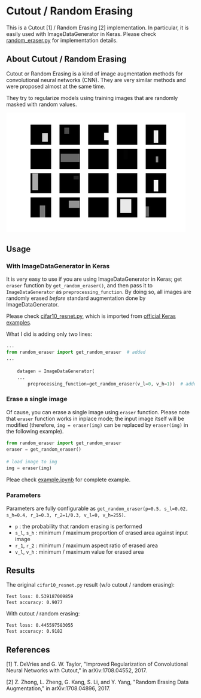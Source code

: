 # Cutout / Random Erasing
This is a Cutout [1] / Random Erasing [2] implementation.
In particular, it is easily used with ImageDataGenerator in Keras.
Please check [random_eraser.py](random_eraser.py) for implementation details.

## About Cutout / Random Erasing
Cutout or Random Erasing is a kind of image augmentation methods
for convolutional neural networks (CNN).
They are very similar methods and were proposed almost at the same time.

They try to regularize models using training images
that are randomly masked with random values.

<img src="example.png" width="480px">

## Usage
### With ImageDataGenerator in Keras
It is very easy to use if you are using ImageDataGenerator in Keras;
get `eraser` function by `get_random_eraser()`,
and then pass it to `ImageDataGenerator` as `preprocessing_function`.
By doing so, all images are randomly erased *before* standard augmentation
done by ImageDataGenerator.

Please check [cifar10_resnet.py](cifar10_resnet.py),
which is imported from [official Keras examples](https://github.com/fchollet/keras/tree/master/examples).

What I did is adding only two lines:

```python
...
from random_eraser import get_random_eraser  # added
...

    datagen = ImageDataGenerator(
    ...
        preprocessing_function=get_random_eraser(v_l=0, v_h=1))  # added
```

### Erase a single image
Of cause, you can erase a single image using `eraser` function.
Please note that `eraser` function works in inplace mode;
the input image itself will be modified (therefore, `img = eraser(img)` can be replaced by `eraser(img)` in the following example).

```python
from random_eraser import get_random_eraser
eraser = get_random_eraser()

# load image to img
img = eraser(img)
```

Pleae check [example.ipynb](example.ipynb) for complete example.

### Parameters
Parameters are fully configurable as `get_random_eraser(p=0.5, s_l=0.02, s_h=0.4, r_1=0.3, r_2=1/0.3, v_l=0, v_h=255)`.

- `p` : the probability that random erasing is performed
- `s_l`, `s_h` : minimum / maximum proportion of erased area against input image
- `r_1`, `r_2` : minimum / maximum aspect ratio of erased area
- `v_l`, `v_h` : minimum / maximum value for erased area



## Results
The original `cifar10_resnet.py` result (w/o cutout / random erasing):

```
Test loss: 0.539187009859
Test accuracy: 0.9077
```

With cutout / random erasing:

```
Test loss: 0.445597583055
Test accuracy: 0.9182
```


## References
[1] T. DeVries and G. W. Taylor, "Improved Regularization of Convolutional Neural Networks with Cutout," in arXiv:1708.04552, 2017.

[2] Z. Zhong, L. Zheng, G. Kang, S. Li, and Y. Yang, "Random Erasing Data Augmentation," in arXiv:1708.04896, 2017.
